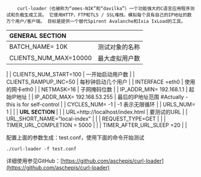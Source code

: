         curl-loader（也被称为“omes-NIK”和“davilka”）一个功能强大的C语言应用程序测试和负载生成工具。 它使用HTTP，FTP和TLS / SSL堆栈，模拟每个具有自己的IP地址的数万个用户/客户端。 目标是提供一个替代Spirent Avalanche和Ixia IxLoad的工具。



| GENERAL SECTION |  |
| :--- | :--- |
| BATCH\_NAME= 10K | 测试对象的名称 |
| CLIENTS\_NUM\_MAX=10000 | 最大虚拟用户数 |
| CLIENTS\_NUM\_START=100 | 一开始启动用户数 |
| CLIENTS\_RAMPUP\_INC=50 | 每秒钟启动几个用户 |
| INTERFACE =eth0 | 使用的网卡eth0 |
| NETMASK=16 | 子网掩码位数 |
| IP\_ADDR\_MIN= 192.168.1.1 | 起始IP地址 |
| IP\_ADDR\_MAX= 192.168.53.255 | 最后的IP地址范围   \#Actually - this is for self-control |
| CYCLES\_NUM= -1 | -1 表示无限循环 |
| URLS\_NUM= 1 |  |
| **URL SECTION** |  |
| URL=http://localhost/index.html | 要测试的URL |
| URL\_SHORT\_NAME="local-index" |  |
| REQUEST\_TYPE=GET |  |
| TIMER\_URL\_COMPLETION = 5000 |  |
| TIMER\_AFTER\_URL\_SLEEP =20 |  |

配置上面的参数生成：test.conf，使用下面的命令开始测试

`./curl-loader -f test.conf`

详细使用参见GitHub：[https://github.com/aschepis/curl-loader](https://github.com/aschepis/curl-loader)

